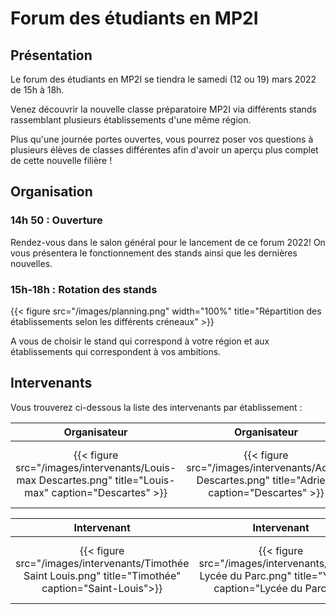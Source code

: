 # Forum des étudiants en MP2I

## Présentation

Le forum des étudiants en MP2I se tiendra le samedi (12 ou 19) mars 2022 de 15h à 18h.

Venez découvrir la nouvelle classe préparatoire MP2I via différents stands rassemblant plusieurs établissements d'une même région.

Plus qu'une journée portes ouvertes, vous pourrez poser vos questions à plusieurs élèves de classes différentes afin d'avoir un aperçu plus complet de cette nouvelle filière !

## Organisation

### 14h 50 : Ouverture

Rendez-vous dans le salon général pour le lancement de ce forum 2022!
On vous présentera le fonctionnement des stands ainsi que les dernières nouvelles.

### 15h-18h : Rotation des stands

{{< figure src="/images/planning.png" width="100%"
    title="Répartition des établissements selon les différents créneaux" >}}

A vous de choisir le stand qui correspond à votre région et aux établissements qui correspondent à vos ambitions.

## Intervenants

Vous trouverez ci-dessous la liste des intervenants par établissement :

| Organisateur | Organisateur | Intervenant | Intervenant |
|:------------:|:------------:|:-----------:|:-----------:|
| {{< figure src="/images/intervenants/Louis-max Descartes.png" title="Louis-max" caption="Descartes" >}} | {{< figure src="/images/intervenants/Adrien Descartes.png" title="Adrien" caption="Descartes" >}} | {{< figure src="/images/intervenants/Flavio Janson de Sailly.png" title="Flavio" caption="Janson de Sailly" >}} | {{< figure src="/images/intervenants/Narada Clémenceau.png" title="Narada" caption="Clémenceau " >}} |

| Intervenant | Intervenant | Intervenant | Intervenant |
|:-----------:|:-----------:|:-----------:|:-----------:|
| {{< figure src="/images/intervenants/Timothée Saint Louis.png" title="Timothée" caption="Saint-Louis">}} | {{< figure src="/images/intervenants/Younes Lycée du Parc.png" title="Younes" caption="Lycée du Parc" >}} | {{< figure src="/images/intervenants/Adrien Centre International De Valbonne.png" title="Adrien" caption="C.I. de Valbonne">}} | {{< figure src="/images/intervenants/unknown.png" title="_" >}} |

